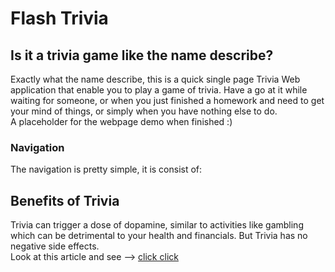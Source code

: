 # Flash Trivia

## Is it a trivia game like the name describe?
Exactly what the name describe, this is a quick single page Trivia
Web application that enable you to play a game of trivia. Have a go
at it while waiting for someone, or when you just finished a homework
and need to get your mind of things, or simply when you have nothing
else to do.
<br> A placeholder for the webpage demo when finished :)

### Navigation
The navigation is pretty simple, it is consist of:

## Benefits of Trivia
Trivia can trigger a dose of dopamine, similar to activities
like gambling which can be detrimental to your health and 
financials. But Trivia has no negative side effects.
<br>Look at this article and see -->
[click click](https://www.healthline.com/health-news/obscure-facts-is-good-for-mental-health#:~:text=Knowing%20Obscure%20Facts%20Is%20Good%20for%20Our%20Mental%20Health&text=Experts%20say%20playing%20trivia%20games,mental%20health%20benefits%20of%20trivia.)